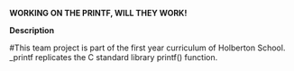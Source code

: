 **WORKING ON THE PRINTF, WILL THEY WORK!**

**Description**

#This team project is part of the first year curriculum of Holberton School. _printf replicates the C standard library printf() function.


